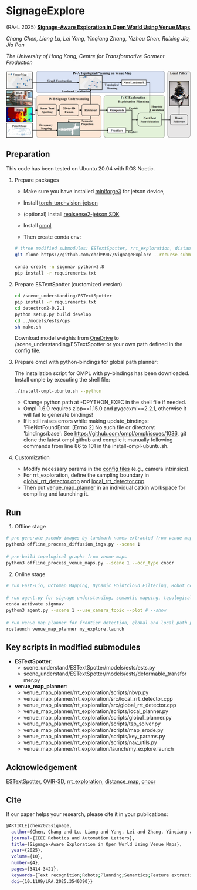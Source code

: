 # SignageExplore
(RA-L 2025) [**Signage-Aware Exploration in Open World Using Venue Maps**](https://arxiv.org/pdf/2410.10143)

*Chang Chen, Liang Lu, Lei Yang, Yinqiang Zhang, Yizhou Chen, Ruixing Jia, Jia Pan*

*The University of Hong Kong, Centre for Transformative Garment Production*

![framework](framework/framework.png)

## Preparation
This code has been tested on Ubuntu 20.04 with ROS Noetic.


1. Prepare packages
     - Make sure you have installed [miniforge3](https://github.com/conda-forge/miniforge?tab=readme-ov-file) for jetson device,

    - Install [torch-torchvision-jetson](https://forums.developer.nvidia.com/t/pytorch-for-jetson/72048)  
    - (optional) Install [realsense2-jetson SDK](https://github.com/IntelRealSense/librealsense/blob/master/doc/installation_jetson.md)  
    - Install [ompl](https://ompl.kavrakilab.org/core/installation.html)  
    - Then create conda env:
    ```bash
    # three modified submodules: ESTextSpotter, rrt_exploration, distance_map
    git clone https://github.com/chch9907/SignageExplore --recurse-submodules
    
    conda create -n signnav python=3.8
    pip install -r requirements.txt
    ```

2. Prepare ESTextSpotter (customized version)
    ```bash
    cd /scene_understanding/ESTextSpotter
    pip install -r requirements.txt
    cd detectron2-0.2.1
    python setup.py build develop
    cd ../models/ests/ops
    sh make.sh
    ```
    Download model weights from [OneDrive](https://1drv.ms/u/s!AotJrudtBr-K70dUc3W3ly1KI-zZ?e=ed6Drt) to /scene_understanding/ESTextSpotter or your own path defined in the config file.


3. Prepare omcl with python-bindings for global path planner:  

    The installation script for OMPL with py-bindings has been downloaded. Install omple by executing the shell file:
    ``` bash
    ./install-ompl-ubuntu.sh --python 
    ```
    
    - Change python path at -DPYTHON_EXEC in the shell file if needed.  
    - Ompl-1.6.0 requires zipp==1.15.0 and pygccxml==2.2.1, otherwise it will fail to generate bindings!  
    - If it still raises errors while making update_bindings: 'FileNotFoundError: [Errno 2] No such file or directory: 'bindings/base':
    See https://github.com/ompl/ompl/issues/1036, git clone the latest ompl github and compile it manually following commands from line 86 to 101 in the install-ompl-ubuntu.sh.

4. Customization
    - Modify necessary params in the [config files](config/scene1.yaml) (e.g., camera intrinsics).
    - For rrt_exploration, define the sampling boundary in [global_rrt_detector.cpp](venue_map_planner/rrt_exploration/src/global_rrt_detector.cpp) and [local_rrt_detector.cpp](venue_map_planner/rrt_exploration/src/local_rrt_detector.cpp). 
    - Then put [venue_map_planner](venue_map_planner) in an individual catkin workspace for compiling and launching it.
    



## Run

1. Offline stage
```bash
# pre-generate pseudo images by landmark names extracted from venue maps
python3 offline_process_diffusion_imgs.py --scene 1

# pre-build topological graphs from venue maps
python3 offline_process_venue_maps.py --scene 1 --ocr_type cnocr

```

2. Online stage
```bash
# run Fast-Lio, Octomap Mapping, Dynamic Pointcloud Filtering, Robot Control, local policy

# run agent.py for signage understanding, semantic mapping, topological localization and planning
conda activate signnav
python3 agent.py --scene 1 --use_camera_topic --plot # --show

# run venue_map_planner for frontier detection, global and local path planning
roslaunch venue_map_planner my_explore.launch
```
## Key scripts in modified submodules
- **ESTextSpotter**: 
  - scene_understand/ESTextSpotter/models/ests/ests.py
  - scene_understand/ESTextSpotter/models/ests/deformable_transformer.py
- **venue_map_planner**: 
  - venue_map_planner/rrt_exploration/scripts/nbvp.py
  - venue_map_planner/rrt_exploration/src/local_rrt_detector.cpp
  - venue_map_planner/rrt_exploration/src/global_rrt_detector.cpp
  - venue_map_planner/rrt_exploration/scripts/local_planner.py
  - venue_map_planner/rrt_exploration/scripts/global_planner.py
  - venue_map_planner/rrt_exploration/scripts/tsp_solver.py
  - venue_map_planner/rrt_exploration/scripts/map_erode.py
  - venue_map_planner/rrt_exploration/scripts/key_params.py
  - venue_map_planner/rrt_exploration/scripts/nav_utils.py
  - venue_map_planner/rrt_exploration/launch/my_explore.launch

## Acknowledgement
[<u>ESTextSpotter</u>](https://github.com/chch9907/ESTextSpotter), [<u>OVIR-3D</u>](https://github.com/shiyoung77/OVIR-3D), [<u>rrt_exploration</u>](https://github.com/hasauino/rrt_exploration), [<u>distance_map</u>](https://github.com/artivis/distance_map), [<u>cnocr</u>](https://github.com/breezedeus/CnOCR)


## Cite
If our paper helps your research, please cite it in your publications:
```bash
@ARTICLE{chen2025signage,
  author={Chen, Chang and Lu, Liang and Yang, Lei and Zhang, Yinqiang and Chen, Yizhou and Jia, Ruixing and Pan, Jia},
  journal={IEEE Robotics and Automation Letters}, 
  title={Signage-Aware Exploration in Open World Using Venue Maps}, 
  year={2025},
  volume={10},
  number={4},
  pages={3414-3421},
  keywords={Text recognition;Robots;Planning;Semantics;Feature extraction;Navigation;Three-dimensional displays;Shape;Location awareness;Image recognition;Autonomous agents;semantic scene understanding;mapping;planning under uncertainty},
  doi={10.1109/LRA.2025.3540390}}
```

